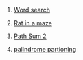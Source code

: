 1. [Word search](https://leetcode.com/problems/word-search/submissions/)

2. [Rat in a maze](https://practice.geeksforgeeks.org/problems/rat-in-a-maze-problem/1#)

3. [Path Sum 2](https://leetcode.com/problems/path-sum-ii/)

4. [palindrome partioning](https://leetcode.com/problems/palindrome-partitioning/submissions/)
